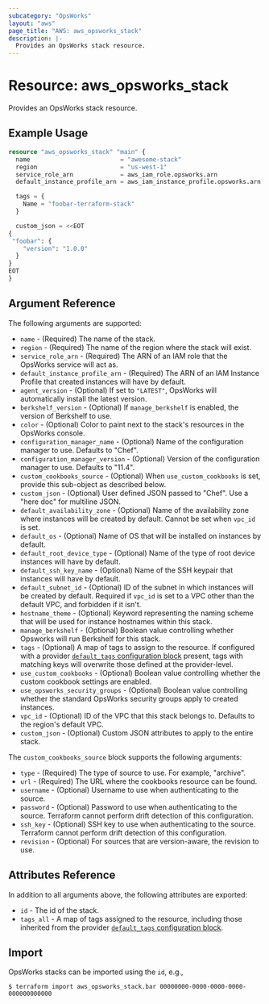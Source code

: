 ```yaml
---
subcategory: "OpsWorks"
layout: "aws"
page_title: "AWS: aws_opsworks_stack"
description: |-
  Provides an OpsWorks stack resource.
---
```


# Resource: aws_opsworks_stack

Provides an OpsWorks stack resource.

## Example Usage

```terraform
resource "aws_opsworks_stack" "main" {
  name                         = "awesome-stack"
  region                       = "us-west-1"
  service_role_arn             = aws_iam_role.opsworks.arn
  default_instance_profile_arn = aws_iam_instance_profile.opsworks.arn

  tags = {
    Name = "foobar-terraform-stack"
  }

  custom_json = <<EOT
{
 "foobar": {
    "version": "1.0.0"
  }
}
EOT
}
```

## Argument Reference

The following arguments are supported:

* `name` - (Required) The name of the stack.
* `region` - (Required) The name of the region where the stack will exist.
* `service_role_arn` - (Required) The ARN of an IAM role that the OpsWorks service will act as.
* `default_instance_profile_arn` - (Required) The ARN of an IAM Instance Profile that created instances will have by default.
* `agent_version` - (Optional) If set to `"LATEST"`, OpsWorks will automatically install the latest version.
* `berkshelf_version` - (Optional) If `manage_berkshelf` is enabled, the version of Berkshelf to use.
* `color` - (Optional) Color to paint next to the stack's resources in the OpsWorks console.
* `configuration_manager_name` - (Optional) Name of the configuration manager to use. Defaults to "Chef".
* `configuration_manager_version` - (Optional) Version of the configuration manager to use. Defaults to "11.4".
* `custom_cookbooks_source` - (Optional) When `use_custom_cookbooks` is set, provide this sub-object as described below.
* `custom_json` - (Optional) User defined JSON passed to "Chef". Use a "here doc" for multiline JSON.
* `default_availability_zone` - (Optional) Name of the availability zone where instances will be created by default.
  Cannot be set when `vpc_id` is set.
* `default_os` - (Optional) Name of OS that will be installed on instances by default.
* `default_root_device_type` - (Optional) Name of the type of root device instances will have by default.
* `default_ssh_key_name` - (Optional) Name of the SSH keypair that instances will have by default.
* `default_subnet_id` - (Optional) ID of the subnet in which instances will be created by default.
  Required if `vpc_id` is set to a VPC other than the default VPC, and forbidden if it isn't.
* `hostname_theme` - (Optional) Keyword representing the naming scheme that will be used for instance hostnames within this stack.
* `manage_berkshelf` - (Optional) Boolean value controlling whether Opsworks will run Berkshelf for this stack.
* `tags` - (Optional) A map of tags to assign to the resource.
  If configured with a provider [`default_tags` configuration block](https://registry.terraform.io/providers/hashicorp/aws/latest/docs#default_tags-configuration-block) present, tags with matching keys will overwrite those defined at the provider-level.
* `use_custom_cookbooks` - (Optional) Boolean value controlling whether the custom cookbook settings are enabled.
* `use_opsworks_security_groups` - (Optional) Boolean value controlling whether the standard OpsWorks security groups apply to created instances.
* `vpc_id` - (Optional) ID of the VPC that this stack belongs to.
  Defaults to the region's default VPC.
* `custom_json` - (Optional) Custom JSON attributes to apply to the entire stack.

The `custom_cookbooks_source` block supports the following arguments:

* `type` - (Required) The type of source to use. For example, "archive".
* `url` - (Required) The URL where the cookbooks resource can be found.
* `username` - (Optional) Username to use when authenticating to the source.
* `password` - (Optional) Password to use when authenticating to the source. Terraform cannot perform drift detection of this configuration.
* `ssh_key` - (Optional) SSH key to use when authenticating to the source. Terraform cannot perform drift detection of this configuration.
* `revision` - (Optional) For sources that are version-aware, the revision to use.

## Attributes Reference

In addition to all arguments above, the following attributes are exported:

* `id` - The id of the stack.
* `tags_all` - A map of tags assigned to the resource, including those inherited from the provider [`default_tags` configuration block](https://registry.terraform.io/providers/hashicorp/aws/latest/docs#default_tags-configuration-block).

## Import

OpsWorks stacks can be imported using the `id`, e.g.,

```
$ terraform import aws_opsworks_stack.bar 00000000-0000-0000-0000-000000000000
```

<!-- cache-key: cdktf-0.17.0-pre.15 input-f1446dd0c1132d529f5fdbab26fb7f11b1f0cfa975da30dacba42fe846bb38d6 -->